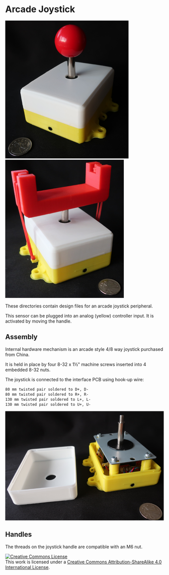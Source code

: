 # Arcade Joystick

![Arcade Joystick](images/arcade_joystick.png)
![Arcade Joystick With Palm Rest](images/arcade_joystick_with_palm_rest.png)

These directories contain design files for an arcade joystick peripheral.
 
This sensor can be plugged into an analog (yellow) controller input. It is activated by moving the handle.

## Assembly

Internal hardware mechanism is an arcade style 4/8 way joystick purchased from China.

It is held in place by four 8-32 x 1½" machine screws inserted into 4 embedded 8-32 nuts.

The joystick is connected to the interface PCB using hook-up wire:

    80 mm twisted pair soldered to D+, D-
    80 mm twisted pair soldered to R+, R-
    130 mm twisted pair soldered to L+, L-
    130 mm twisted pair soldered to U+, U-

![Arcade Joystick Enclosure with Cover removed](images/arcade_joystick_cover_removed.png)

## Handles

The threads on the joystick handle are compatible with an M6 nut.

<a rel="license" href="http://creativecommons.org/licenses/by-sa/4.0/">
<img alt="Creative Commons License" style="border-width:0" src="https://i.creativecommons.org/l/by-sa/4.0/88x31.png" />
</a><br />This work is licensed under a <a rel="license" href="http://creativecommons.org/licenses/by-sa/4.0/">
Creative Commons Attribution-ShareAlike 4.0 International License</a>.

